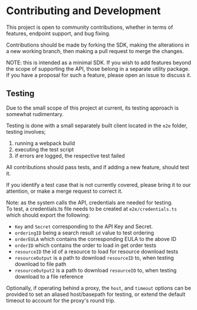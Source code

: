 # Contributing and Development

This project is open to community contributions, whether in terms of features, endpoint support, and bug fixing.

Contributions should be made by forking the SDK, making the alterations in a new working branch, then making a pull request to merge the changes.

NOTE: this is intended as a minimal SDK. If you wish to add features beyond the scope of supporting the API, those belong in a separate utility package.  
If you have a proposal for such a feature, please open an issue to discuss it.

## Testing

Due to the small scope of this project at current, its testing approach is somewhat rudimentary.

Testing is done with a small separately built client located in the `e2e` folder, testing involves;
 1. running a webpack build
 2. executing the test script
 3. if errors are logged, the respective test failed

All contributions should pass tests, and if adding a new feature, should test it.

If you identify a test case that is not currently covered, please bring it to our attention, or make a merge request to correct it.

Note: as the system calls the API, credentials are needed for testing.  
To test, a credentials.ts file needs to be created at `e2e/credentials.ts` which should export the following:
 - `Key` and `Secret` corresponding to the API Key and Secret.
 - `orderingID` being a search result `id` value to test ordering
 - `orderEULA` which contains the corresponding EULA to the above ID
 - `orderID` which contains the order to load in get order tests
 - `resourceID` the id of a resource to load for resource download tests
 - `resourceOutput` is a path to download `resourceID` to, when testing download to file path
 - `resourceOutput2` is a path to download `resourceID` to, when testing download to a file reference

Optionally, if operating behind a proxy, the `host`, and `timeout` options can be provided to set an aliased host/basepath for testing, or extend the default timeout to account for the proxy's round trip.
